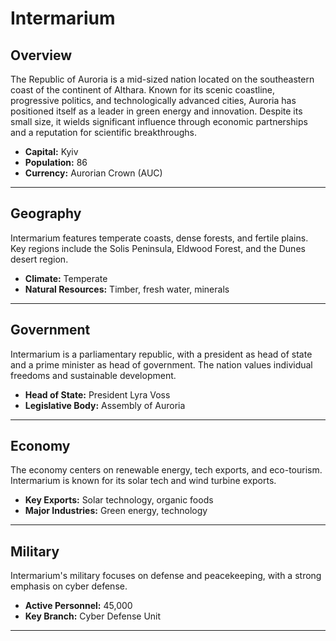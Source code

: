 # Intermarium

## Overview
The Republic of Auroria is a mid-sized nation located on the southeastern coast of the continent of Althara. Known for its scenic coastline, progressive politics, and technologically advanced cities, Auroria has positioned itself as a leader in green energy and innovation. Despite its small size, it wields significant influence through economic partnerships and a reputation for scientific breakthroughs.

- **Capital:** Kyiv
- **Population:** 86
- **Currency:** Aurorian Crown (AUC)

---

## Geography
Intermarium features temperate coasts, dense forests, and fertile plains. Key regions include the Solis Peninsula, Eldwood Forest, and the Dunes desert region.

- **Climate:** Temperate
- **Natural Resources:** Timber, fresh water, minerals

---

## Government
Intermarium is a parliamentary republic, with a president as head of state and a prime minister as head of government. The nation values individual freedoms and sustainable development.

- **Head of State:** President Lyra Voss
- **Legislative Body:** Assembly of Auroria

---

## Economy
The economy centers on renewable energy, tech exports, and eco-tourism. Intermarium is known for its solar tech and wind turbine exports.

- **Key Exports:** Solar technology, organic foods
- **Major Industries:** Green energy, technology

---

## Military
Intermarium's military focuses on defense and peacekeeping, with a strong emphasis on cyber defense.

- **Active Personnel:** 45,000
- **Key Branch:** Cyber Defense Unit

---

